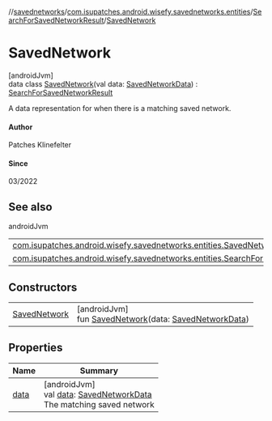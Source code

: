 //[savednetworks](../../../../index.md)/[com.isupatches.android.wisefy.savednetworks.entities](../../index.md)/[SearchForSavedNetworkResult](../index.md)/[SavedNetwork](index.md)

# SavedNetwork

[androidJvm]\
data class [SavedNetwork](index.md)(val data: [SavedNetworkData](../../-saved-network-data/index.md)) : [SearchForSavedNetworkResult](../index.md)

A data representation for when there is a matching saved network.

#### Author

Patches Klinefelter

#### Since

03/2022

## See also

androidJvm

| | |
|---|---|
| [com.isupatches.android.wisefy.savednetworks.entities.SavedNetworkData](../../-saved-network-data/index.md) |  |
| [com.isupatches.android.wisefy.savednetworks.entities.SearchForSavedNetworkResult](../index.md) |  |

## Constructors

| | |
|---|---|
| [SavedNetwork](-saved-network.md) | [androidJvm]<br>fun [SavedNetwork](-saved-network.md)(data: [SavedNetworkData](../../-saved-network-data/index.md)) |

## Properties

| Name | Summary |
|---|---|
| [data](data.md) | [androidJvm]<br>val [data](data.md): [SavedNetworkData](../../-saved-network-data/index.md)<br>The matching saved network |
